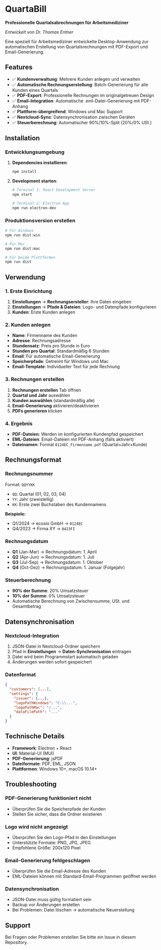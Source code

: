 # QuartaBill

**Professionelle Quartalsabrechnungen für Arbeitsmediziner**

*Entwickelt von Dr. Thomas Entner*

Eine speziell für Arbeitsmediziner entwickelte Desktop-Anwendung zur automatischen Erstellung von Quartalsrechnungen mit PDF-Export und Email-Generierung.

## Features

- ✅ **Kundenverwaltung**: Mehrere Kunden anlegen und verwalten
- ✅ **Automatische Rechnungserstellung**: Batch-Generierung für alle Kunden eines Quartals
- ✅ **PDF-Export**: Professionelle Rechnungen im originalgetreuen Design
- ✅ **Email-Integration**: Automatische .eml-Datei-Generierung mit PDF-Anhang
- ✅ **Plattform-übergreifend**: Windows und Mac Support
- ✅ **Nextcloud-Sync**: Datensynchronisation zwischen Geräten
- ✅ **Steuerberechnung**: Automatischer 90%/10%-Split (20%/0% USt.)

## Installation

### Entwicklungsumgebung

1. **Dependencies installieren**:
   ```bash
   npm install
   ```

2. **Development starten**:
   ```bash
   # Terminal 1: React Development Server
   npm start
   
   # Terminal 2: Electron App
   npm run electron-dev
   ```

### Produktionsversion erstellen

```bash
# Für Windows
npm run dist:win

# Für Mac
npm run dist:mac

# Für beide Plattformen
npm run dist
```

## Verwendung

### 1. Erste Einrichtung

1. **Einstellungen** → **Rechnungsersteller**: Ihre Daten eingeben
2. **Einstellungen** → **Pfade & Dateien**: Logo- und Datenpfade konfigurieren
3. **Kunden**: Erste Kunden anlegen

### 2. Kunden anlegen

- **Name**: Firmenname des Kunden
- **Adresse**: Rechnungsadresse
- **Stundensatz**: Preis pro Stunde in Euro
- **Stunden pro Quartal**: Standardmäßig 6 Stunden
- **Email**: Für automatische Email-Generierung
- **Speicherpfade**: Getrennt für Windows und Mac
- **Email-Template**: Individueller Text für jede Rechnung

### 3. Rechnungen erstellen

1. **Rechnungen erstellen** Tab öffnen
2. **Quartal und Jahr** auswählen
3. **Kunden auswählen** (standardmäßig alle)
4. **Email-Generierung** aktivieren/deaktivieren
5. **PDFs generieren** klicken

### 4. Ergebnis

- **PDF-Dateien**: Werden im konfigurierten Kundenpfad gespeichert
- **EML-Dateien**: Email-Dateien mit PDF-Anhang (falls aktiviert)
- **Dateinamen**: Format `0124EC_Firmenname.pdf` (Quartal+Jahr+Kunde)

## Rechnungsformat

### Rechnungsnummer
Format: `QQYYKK`
- `QQ`: Quartal (01, 02, 03, 04)
- `YY`: Jahr (zweistellig)
- `KK`: Erste zwei Buchstaben des Kundennamens

**Beispiele:**
- Q1/2024 → ecosio GmbH → `0124EC`
- Q4/2023 → Firma XY → `0423FI`

### Rechnungsdatum
- **Q1** (Jan-Mar) → Rechnungsdatum: 1. April
- **Q2** (Apr-Jun) → Rechnungsdatum: 1. Juli
- **Q3** (Jul-Sep) → Rechnungsdatum: 1. Oktober
- **Q4** (Oct-Dez) → Rechnungsdatum: 1. Januar (Folgejahr)

### Steuerberechnung
- **90% der Summe**: 20% Umsatzsteuer
- **10% der Summe**: 0% Umsatzsteuer
- Automatische Berechnung von Zwischensumme, USt. und Gesamtbetrag

## Datensynchronisation

### Nextcloud-Integration
1. JSON-Datei in Nextcloud-Ordner speichern
2. Pfad in **Einstellungen** → **Daten-Synchronisation** eintragen
3. Datei wird beim Programmstart automatisch geladen
4. Änderungen werden sofort gespeichert

### Datenformat
```json
{
  "customers": [...],
  "settings": {
    "issuer": {...},
    "logoPathWindows": "C:\\...",
    "logoPathMac": "/...",
    "dataFilePath": "..."
  }
}
```

## Technische Details

- **Framework**: Electron + React
- **UI**: Material-UI (MUI)
- **PDF-Generierung**: jsPDF
- **Dateiformate**: PDF, EML, JSON
- **Plattformen**: Windows 10+, macOS 10.14+

## Troubleshooting

### PDF-Generierung funktioniert nicht
- Überprüfen Sie die Speicherpfade der Kunden
- Stellen Sie sicher, dass die Ordner existieren

### Logo wird nicht angezeigt
- Überprüfen Sie den Logo-Pfad in den Einstellungen
- Unterstützte Formate: PNG, JPG, JPEG
- Empfohlene Größe: 200x120 Pixel

### Email-Generierung fehlgeschlagen
- Überprüfen Sie die Email-Adresse des Kunden
- EML-Dateien können mit Standard-Email-Programmen geöffnet werden

### Datensynchronisation
- JSON-Datei muss gültig formatiert sein
- Backup vor Änderungen erstellen
- Bei Problemen: Datei löschen → automatische Neuerstellung

## Support

Bei Fragen oder Problemen erstellen Sie bitte ein Issue in diesem Repository. 